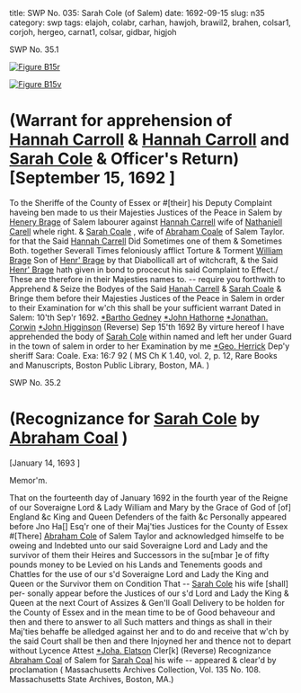 title: SWP No. 035: Sarah Cole (of Salem)
date: 1692-09-15
slug: n35
category: swp
tags: elajoh, colabr, carhan, hawjoh, brawil2, brahen, colsar1, corjoh, hergeo, carnat1, colsar, gidbar, higjoh




<div markdown class="doc" id="n35.1">

<div class="doc_id">SWP No. 35.1</div>



<span markdown class="figure">[![Figure B15r](archives/BPL/gifs/B15A.gif)](archives/BPL/LARGE/B15A.jpg)</span>



<span markdown class="figure">[![Figure B15v](archives/BPL/gifs/B15B.gif)](archives/BPL/LARGE/B15B.jpg)</span>


# (Warrant for apprehension of [Hannah Carroll](/tag/carhan.html) & [Hannah Carroll](/tag/carhan.html) and [Sarah Cole](/tag/colsar1.html) & Officer's Return) [September 15, 1692 ] 

To the Sheriffe of the County of Essex or #[their] his Deputy Complaint  haveing ben made to us their Majesties Justices of the Peace in Salem  by [Henery Brage](/tag/brahen.html) of Salem labourer against [Hannah Carrell](/tag/carhan.html) wife of  [Nathaniell Carell](/tag/carnat1.html) whele right. & [Sarah Coale](/tag/colsar.html) , wife of [Abraham Coale](/tag/colabr.html)  of Salem Taylor. for that the Said [Hannah Carrell](/tag/carhan.html) Did Sometimes  one of them & Sometimes Both. together Severall Times feloniously  afflict Torture & Torment [William Brage](/tag/brawil2.html) Son of [Henr' Brage](/tag/brahen.html) by that  Diabollicall art of witchcraft, & the Said [Henr' Brage](/tag/brahen.html) hath given in  bond to procecut his said Complaint to Effect./ These are therefore  in their Majesties names to. -- require you forthwith to Apprehend  & Seize the Bodyes of the Said [Hanah Carrell](/tag/carhan.html) & [Sarah Coale](/tag/colsar.html) & Bringe  them before their Majesties Justices of the Peace in Salem in order  to their Examination for w'ch this shall be your sufficient warrant
Dated in Salem:  10'th Sep'r 1692.   [*Bartho Gedney](/tag/gidbar.html)  [*John Hathorne](/tag/hawjoh.html)  [*Jonathan. Corwin](/tag/corjoh.html)  [*John Higginson](/tag/higjoh.html) (Reverse)  Sep 15'th 1692 By virture hereof I have apprehended the body of [Sarah Cole](/tag/colsar1.html) within  named and left her under Guard in the town of salem in order to  her Examination by me [*Geo. Herrick](/tag/hergeo.html) Dep'y sheriff Sara: Coale. Exa: 16:7 92 ( MS Ch K 1.40, vol. 2, p. 12, Rare Books and Manuscripts, Boston Public Library, Boston, MA. )

</div>



<div markdown class="doc" id="n35.2">

<div class="doc_id">SWP No. 35.2</div>


# (Recognizance for [Sarah Cole](/tag/colsar1.html) by [Abraham Coal](/tag/colabr.html) )

[January 14, 1693 ]

Memor'm. 

That on the fourteenth day of January 1692 in the fourth year  of the Reigne of our Soveraigne Lord & Lady William and Mary  by the Grace of God of [of] England &c King and Queen Defenders  of the faith &c Personally appeared before Jno Ha[] Esq'r one  of their Maj'ties Justices for the County of Essex #[There] [Abraham Cole](/tag/colabr.html) of Salem Taylor and acknowledged himselfe to be oweing and  Indebted unto our said Soveraigne Lord and Lady and the survivor of  them their Heires and Successors in the su[mbar ]e of fifty pounds money  to be Levied on his Lands and Tenements goods and Chattles for the  use of our s'd Soveraigne Lord and Lady the King and Queen or the  Survivor them on Condition That -- [Sarah Cole](/tag/colsar1.html) his wife [shall] per-  sonally appear before the Justices of our s'd Lord and Lady the King  & Queen at the next Court of Assizes & Gen'll Goall Delivery to be  holden for the County of Essex and in the mean time to be of Good  behaveour and then and there to answer to all Such matters and  things as shall in their Maj'ties behaffe be alledged against her and to  do and receive that w'ch by the said Court shall be then and there  Injoyned her and thence not to depart without Lycence
Attest  [*Joha. Elatson](/tag/elajoh.html) Cler[k] (Reverse)  Recognizance [Abraham Coal](/tag/colabr.html) of Salem for [Sarah Coal](/tag/colsar1.html) his wife --  appeared & clear'd by proclamation ( Massachusetts Archives Collection, Vol. 135 No. 108. Massachusetts State Archives, Boston, MA.)

</div>

